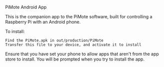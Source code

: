 PiMote Android App

This is the companion app to the PiMote software, built for controlling a Raspberry Pi with an Android phone.

To install:

    Find the PiMote.apk in out/production/PiMote
    Transfer this file to your device, and activate it to install
    

Ensure that you have set your phone to allow apps that aren't from the app store to install. You will be prompted when you try to install the app.
